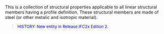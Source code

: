 This is a collection of structural properties applicable to all linear structural members having a profile definition. These structural members are made of steel (or other metalic and isotropic material).

> <font color="#0000FF" size="-1">HISTORY: New entity in Release
		IFC2x Edition 2.</font>